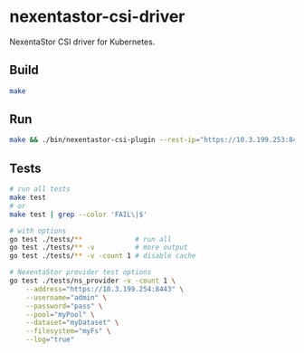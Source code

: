 # nexentastor-csi-driver

NexentaStor CSI driver for Kubernetes.

## Build

```bash
make
```

## Run
```bash
make && ./bin/nexentastor-csi-plugin --rest-ip="https://10.3.199.253:8443,https://10.3.199.252:8443" --username="admin" --password="Nexenta@1"
```

## Tests

```bash
# run all tests
make test
# or
make test | grep --color 'FAIL\|$'

# with options
go test ./tests/**             # run all
go test ./tests/** -v          # more output
go test ./tests/** -v -count 1 # disable cache

# NexentaStor provider test options
go test ./tests/ns_provider -v -count 1 \
    --address="https://10.3.199.254:8443" \
    --username="admin" \
    --password="pass" \
    --pool="myPool" \
    --dataset="myDataset" \
    --filesystem="myFs" \
    --log="true"
```
